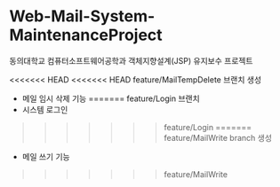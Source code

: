 # Web-Mail-System-MaintenanceProject
동의대학교 컴퓨터소프트웨어공학과 객체지향설계(JSP) 유지보수 프로젝트

<<<<<<< HEAD
<<<<<<< HEAD
feature/MailTempDelete 브랜치 생성
- 메일 임시 삭제 기능
=======
feature/Login 브랜치
- 시스템 로그인
>>>>>>> feature/Login
=======
feature/MailWrite branch 생성
- 메일 쓰기 기능
>>>>>>> feature/MailWrite
